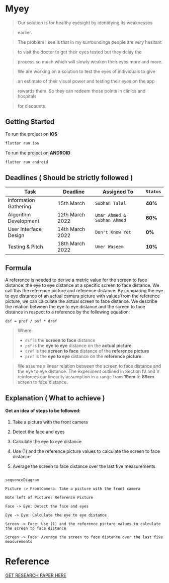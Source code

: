# Myey

> Our solution is for healthy eyesight by identifying its weaknesses

> earlier.

>

> The problem I see is that in my surroundings people are very hesitant

> to visit the doctor to get their eyes tested but they delay the

> process so much which will slowly weaken their eyes more and more.

>

> We are working on a solution to test the eyes of individuals to give

> an estimate of their visual power and testing their eyes on the app

> rewards them. So they can redeem those points in clinics and hospitals

> for discounts.

## Getting Started

To run the project on **IOS**

```bash
flutter run ios
```

To run the project on **ANDROID**

```bash
flutter run android
```

## Deadlines ( Should be strictly followed )

| **Task** | **Deadline** | **Assigned To** |  **`Status`** |
| --- | --- | --- | --- |
| Information Gathering | 15th March | `Subhan Talal` | **40%** |
| Algorithm Development | 12th March 2022 | `Umar Ahmed & Subhan Ahmed` | **60%** |
| User Interface Design | 14th March 2022 | `Don't Know Yet` | **0%** |
| Testing & Pitch | 18th March 2022 | `Umer Waseem` | **10%** |

## Formula

A reference is needed to derive a metric value for the screen to face distance: the eye to eye distance at a specific screen to face distance. We call this the reference picture and reference distance. By comparing the eye to eye distance of an actual camera picture with values from the reference picture, we can calculate the actual screen to face distance. We describe the relation between the eye to eye distance and the screen to face distance in respect to a reference by the following equation:

    dsf = pref / psf * dref

> Where:
> - `dsf` is the **screen to face** distance
> - `psf` is the **eye to eye** distance on the **actual picture**.
> - `dref` is the **screen to face** distance of the **reference picture**
> - `pref` is the **eye to eye** distance on the **reference picture**.

> We assume a linear relation between the screen to face distance and the eye to eye distance. The experiment outlined in Section IV and V reinforces our linearity assumption in a range from **19cm** to **89cm** screen to face distance.

## Explanation ( What to achieve )

#### Get an idea of steps to be followed:

1. Take a picture with the front camera

2. Detect the face and eyes

3. Calculate the eye to eye distance

4. Use (1) and the reference picture values to calculate the screen to face distance

5. Average the screen to face distance over the last five measurements

```mermaid

sequenceDiagram

Picture -> FrontCamera: Take a picture with the front camera

Note left of Picture: Reference Picture

Face -> Eye: Detect the face and eyes

Eye -> Eye: Calculate the eye to eye distance

Screen -> Face: Use (1) and the reference picture values to calculate the screen to face distance

Screen -> Face: Average the screen to face distance over the last five measurements

```

# Reference

[GET RESEARCH PAPER HERE](https://github.com/UmarGit/MYEY/research_paper.pdf)
